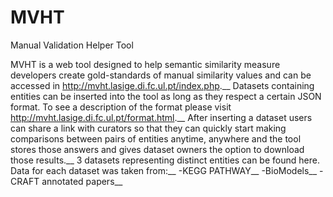 # MVHT
Manual Validation Helper Tool

MVHT is a web tool designed to help semantic similarity measure developers create gold-standards of manual similarity values and can be accessed in http://mvht.lasige.di.fc.ul.pt/index.php.__
Datasets containing entities can be inserted into the tool as long as they respect a certain JSON format. To see a description of the format please visit http://mvht.lasige.di.fc.ul.pt/format.html.__
After inserting a dataset users can share a link with curators so that they can quickly start making comparisons between pairs of entities anytime, anywhere and the tool stores those answers and gives dataset owners the option to download those results.__
3 datasets representing distinct entities can be found here. Data for each dataset was taken from:__
  -KEGG PATHWAY__
  -BioModels__
  -CRAFT annotated papers__
  
